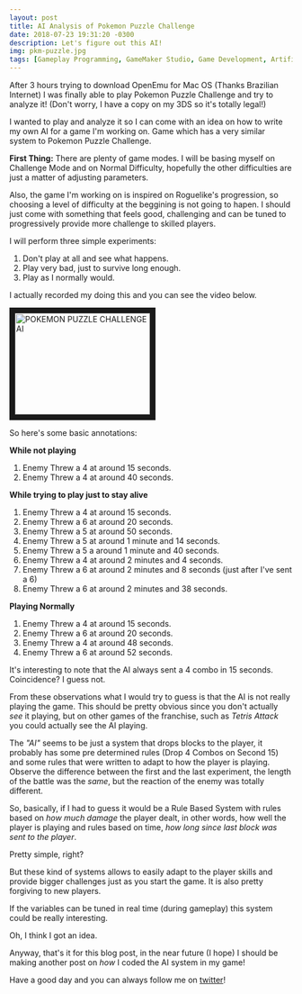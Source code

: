 ```yaml
---
layout: post
title: AI Analysis of Pokemon Puzzle Challenge
date: 2018-07-23 19:31:20 -0300
description: Let's figure out this AI!
img: pkm-puzzle.jpg
tags: [Gameplay Programming, GameMaker Studio, Game Development, Artificial Intelligence]
---
```


After 3 hours trying to download OpenEmu for Mac OS (Thanks Brazilian Internet) I was finally able to play Pokemon Puzzle Challenge and try to analyze it! (Don't worry, I have a copy on my 3DS so it's totally legal!)

I wanted to play and analyze it so I can come with an idea on how to write my own AI for a game I'm working on. Game which has a very similar system to Pokemon Puzzle Challenge.

**First Thing:** There are plenty of game modes. I will be basing myself on Challenge Mode and on Normal Difficulty, hopefully the other difficulties are just a matter of adjusting parameters.

Also, the game I'm working on is inspired on Roguelike's progression, so choosing a level of difficulty at the beggining is not going to hapen. I should just come with something that feels good, challenging and can be tuned to progressively provide more challenge to skilled players.

I will perform three simple experiments:

1. Don't play at all and see what happens.
2. Play very bad, just to survive long enough.
3. Play as I normally would.

I actually recorded my doing this and you can see the video below.

<a href="http://www.youtube.com/watch?feature=player_embedded&v=_wtOYX6rAIw" target="_blank"><img src="http://img.youtube.com/vi/_wtOYX6rAIw/0.jpg" 
alt="POKEMON PUZZLE CHALLENGE AI" width="240" height="180" border="10" /></a>

So here's some basic annotations:

**While not playing**
1. Enemy Threw a 4 at around 15 seconds.
2. Enemy Threw a 4 at around 40 seconds.

**While trying to play just to stay alive**
1. Enemy Threw a 4 at around 15 seconds.
2. Enemy Threw a 6 at around 20 seconds.
3. Enemy Threw a 5 at around 50 seconds.
4. Enemy Threw a 5 at around 1 minute and 14 seconds.
5. Enemy Threw a 5 a around 1 minute and 40 seconds.
6. Enemy Threw a 4 at around 2 minutes and 4 seconds.
7. Enemy Threw a 6 at around 2 minutes and 8 seconds (just after I've sent a 6)
8. Enemy Threw a 6 at around 2 minutes and 38 seconds.

**Playing Normally**
1. Enemy Threw a 4 at around 15 seconds.
2. Enemy Threw a 6 at around 20 seconds.
3. Enemy Threw a 4 at around 48 seconds.
4. Enemy Threw a 6 at around 52 seconds.

It's interesting to note that the AI always sent a 4 combo in 15 seconds. Coincidence? I guess not.

From these observations what I would try to guess is that the AI is not really playing the game. This should be pretty obvious since you don't actually *see* it playing, but on other games of the franchise, such as *Tetris Attack* you could actually see the AI playing.

The *"AI"* seems to be just a system that drops blocks to the player, it probably has some pre determined rules (Drop 4 Combos on Second 15) and some rules that were written to adapt to how the player is playing. Observe the difference between the first and the last experiment, the length of the battle was the *same*, but the reaction of the enemy was totally different.

So, basically, if I had to guess it would be a Rule Based System with rules based on *how much damage* the player dealt, in other words, how well the player is playing and rules based on time, *how long since last block was sent to the player*.

Pretty simple, right?

But these kind of systems allows to easily adapt to the player skills and provide bigger challenges just as you start the game. It is also pretty forgiving to new players.

If the variables can be tuned in real time (during gameplay) this system could be really interesting.

Oh, I think I got an idea.

Anyway, that's it for this blog post, in the near future (I hope) I should be making another post on *how* I coded the AI system in my game!

Have a good day and you can always follow me on [twitter](http://twitter.com/guilhermepo2)!
